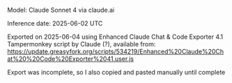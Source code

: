 Model: Claude Sonnet 4 via claude.ai

Inference date: 2025-06-02 UTC

Exported on 2025-06-04 using Enhanced Claude Chat & Code Exporter 4.1 Tampermonkey script by Claude (?), available from: https://update.greasyfork.org/scripts/534219/Enhanced%20Claude%20Chat%20%20Code%20Exporter%2041.user.js

Export was incomplete, so I also copied and pasted manually until complete

